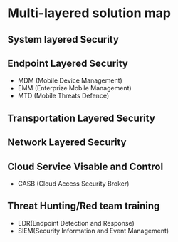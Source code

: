 # Multi-layered solution map
## System layered Security

## Endpoint Layered Security

- MDM (Mobile Device Management)
- EMM (Enterprize Mobile Management)
- MTD (Mobile Threats Defence)

## Transportation Layered Security

## Network Layered Security

## Cloud Service Visable and Control

- CASB (Cloud Access Security Broker)

## Threat Hunting/Red team training

- EDR(Endpoint Detection and Response)
- SIEM(Security Information and Event Management)


